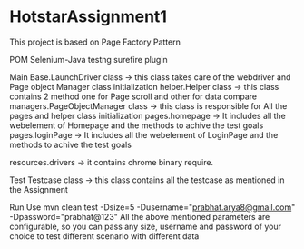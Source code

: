 # HotstarAssignment1

This project is based on Page Factory Pattern

POM
   Selenium-Java
   testng
   surefire plugin

Main 
    Base.LaunchDriver class -> this class takes care of the webdriver and Page object Manager class initialization
    helper.Helper class -> this class contains 2 method one for Page scroll and other for data compare
    managers.PageObjectManager class -> this class is responsible for All the pages and helper class initialization 
    pages.homepage -> It includes all the webelement of Homepage and the methods to achive the test goals
    pages.loginPage -> It includes all the webelement of LoginPage and the methods to achive the test goals
 
 resources.drivers -> it contains chrome binary require.
 
 
 Test
    Testcase class -> this class contains all the testcase as mentioned in the Assignment
    
  
  
  Run
  Use mvn clean test -Dsize=5 -Dusername="prabhat.arya8@gmail.com" -Dpassword="prabhat@123"
  All the above mentioned parameters are configurable, so you can pass any size, username  and password of your choice to test
  different scenario with different data
    
